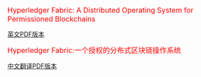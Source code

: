 <font size="3" color="red">Hyperledger Fabric: A Distributed Operating System for Permissioned Blockchains</font>

<a href="https://github.com/leonyan1314/MyHyperledger/blob/master/Hyperledger_Fabric-A%20Distributed%20Operating%20System%20for%20Permissioned%20Blockchains.pdf">英文PDF版本</a>

<font size="3" color="red">Hyperledger Fabric:一个授权的分布式区块链操作系统</font>

<a href="https://github.com/leonyan1314/MyHyperledger/blob/master/Hyperledger%20Fabric-%E4%B8%80%E4%B8%AA%E6%8E%88%E6%9D%83%E5%8C%BA%E5%9D%97%E9%93%BE%E7%9A%84%E5%88%86%E5%B8%83%E5%BC%8F%E6%93%8D%E4%BD%9C%E7%B3%BB%E7%BB%9F.pdf">中文翻译PDF版本</a>
